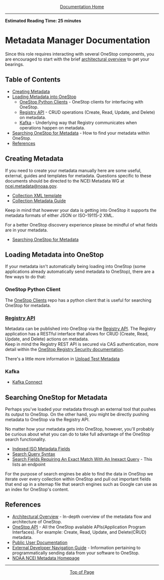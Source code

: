 <div align="center"><a href="/onestop/">Documentation Home</a></div>
<hr>

**Estimated Reading Time: 25 minutes**

# Metadata Manager Documentation
Since this role requires interacting with several OneStop components, you are encouraged to start with the brief [architectural overview](architectural-overview) to get your bearings.

## Table of Contents
- [Creating Metadata](#creating-metadata)
- [Loading Metadata into OneStop](#loading-metadata-into-onestop)
    - [OneStop Python Clients](#onestop-python-client) - OneStop clients for interfacing with OneStop.
    - [Registry API](#registry-api) - CRUD operations (Create, Read, Update, and Delete) on metadata.
    - [Kafka](#kafka) - Underlying way that Registry communicates when operations happen on metadata.
- [Searching OneStop for Metadata](#searching-onestop-for-metadata) - How to find your metadata within OneStop.
- [References](#references)

## Creating Metadata

If you need to create your metadata manually here are some useful, external, guides and templates for metadata. Questions specific to these documents should be directed to the NCEI Metadata WG at ncei.metadata@noaa.gov.

* [Collection XML template](https://data.noaa.gov/waf/templates/iso_u/xml/ncei_template-clean.xml)
* [Collection Metadata Guide](https://drive.google.com/file/d/1RqI3pqYr1vLCjj--7mklkNoclOwOrpDD/view)

Keep in mind that however your data is getting into OneStop it supports the metadata formats of either JSON or ISO-19115-2 XML.

For a better OneStop discovery experience please be mindful of what fields are in your metadata. 
* [Searching OneStop for Metadata](#searching-onestop-for-metadata)

## Loading Metadata into OneStop
If your metadata isn't automatically being loading into OneStop (some applications already automatically send metadata to OneStop), there are a few ways to do that:

### OneStop Python Client
The [OneStop Clients](https://cedardevs.github.io/onestop-clients/) repo has a python client that is useful for searching OneStop for metadata.

### [Registry API](/onestop/api/registry-api)
Metadata can be published into OneStop via the [Registry API](/onestop/api/registry-api). The Registry application has a RESTful interface that allows for CRUD (Create, Read, Update, and Delete) actions on metadata.   
Keep in mind the Registry REST API is secured via CAS authentication, more detail within the [OneStop Registry Security documentation](/onestop/operator/security/registry-security). 

There's a little more information in [Upload Test Metadata](/onestop/developer/additional-developer-info#upload-test-metadata)
 
### Kafka
  - [Kafka Connect](v3/upstream-kafka-connect)

## Searching OneStop for Metadata
Perhaps you've loaded your metadata through an external tool that pushes its output to OneStop. On the other hand, you might be directly pushing metadata to OneStop via the Registry API.

No matter how your metadata gets into OneStop, however, you'll probably be curious about what you can do to take full advantage of the OneStop search functionality.

  - [Indexed ISO Metadata Fields](iso-indexing-mapping)
  - [Search Query Syntax](../api/search-query-syntax)
  - [Search Fields Requiring An Exact Match With An Inexact Query](../api/search-query-syntax#search-fields-requiring-an-exact-match-with-an-inexact-query) - This lists an endpoint 

For the purpose of search engines be able to find the data in OneStop we iterate over every collection within OneStop and pull out important fields that end up in a sitemap file that search engines such as Google can use as an index for OneStop's content.

## References
  - [Architectural Overview](architectural-overview) - In-depth overview of the metadata flow and architecture of OneStop.
  - [OneStop API](/onestop/api/) - All the OneStop available APIs(Application Program Interfaces). For example: Create, Read, Update, and Delete(CRUD) metadata.
  - [Public User Documentation](../public-user/)
  - [External Developer Navigation Guide](../external-developer) - Information pertaining to programmatically sending data from your software to OneStop.
  - [NOAA NCEI Metadata Homepage](https://ncei.noaa.gov/metadata)

<hr>
<div align="center"><a href="#">Top of Page</a></div>